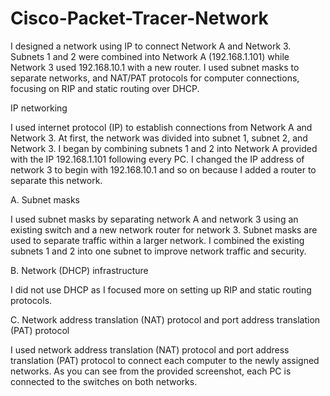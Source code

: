 # Cisco-Packet-Tracer-Network
I designed a network using IP to connect Network A and Network 3. Subnets 1 and 2 were combined into Network A (192.168.1.101) while Network 3 used 192.168.10.1 with a new router. I used subnet masks to separate networks, and NAT/PAT protocols for computer connections, focusing on RIP and static routing over DHCP.


IP networking 

I used internet protocol (IP) to establish connections from Network A and Network 3. At first, the network was divided into subnet 1, subnet 2, and Network 3. I began by combining subnets 1 and 2 into Network A provided with the IP 192.168.1.101 following every PC. I changed the IP address of network 3 to begin with 192.168.10.1 and so on because I added a router to separate this network. 

A. Subnet masks 

I used subnet masks by separating network A and network 3 using an existing switch and a new network router for network 3. Subnet masks are used to separate traffic within a larger network. I combined the existing subnets 1 and 2 into one subnet to improve network traffic and security.  

B. Network (DHCP) infrastructure 

I did not use DHCP as I focused more on setting up RIP and static routing protocols. 

C. Network address translation (NAT) protocol and port address translation (PAT) protocol 

I used network address translation (NAT) protocol and port address translation (PAT) protocol to connect each computer to the newly assigned networks. As you can see from the provided screenshot, each PC is connected to the switches on both networks.  
